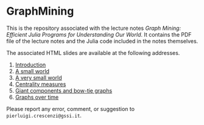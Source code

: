 # GraphMining
This is the repository associated with the lecture notes *Graph Mining: Efficient Julia Programs for Understanding Our World*. It contains the PDF file of the lecture notes and the Julia code included in the notes themselves.

The associated HTML slides are available at the following addresses.

1. [Introduction](https://slides.com/piluc/graph-mining-01?token=_epF12dA)
2. [A small world](https://slides.com/piluc/graph-mining-02?token=UEi_dwFF)
3. [A very small world](https://slides.com/piluc/graph-mining-03?token=OA9CLFA-)
4. [Centrality measures](https://slides.com/piluc/graph-mining-04?token=EbBDVttE)
5. [Giant components and bow-tie graphs](https://slides.com/piluc/graph-mining-05?token=uqwkIFfJ)
6. [Graphs over time](https://slides.com/piluc/graph-mining-06?token=Srdg4mHr)

Please report any error, comment, or suggestion to `pierluigi.crescenzi@gssi.it`.
